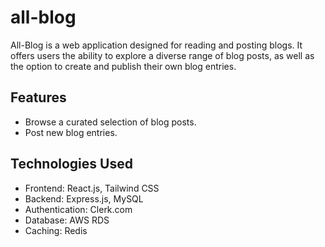 # all-blog
All-Blog is a web application designed for reading and posting blogs. It offers users the ability to explore a diverse range of blog posts, as well as the option to create and publish their own blog entries.

## Features
- Browse a curated selection of blog posts.
- Post new blog entries.

## Technologies Used
- Frontend: React.js, Tailwind CSS
- Backend: Express.js, MySQL
- Authentication: Clerk.com
- Database: AWS RDS
- Caching: Redis
